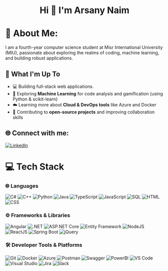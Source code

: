 <h1 align="center">Hi 👋 I'm Arsany Naim</h1>

# 💫 About Me:
I am a fourth-year computer science student at Misr International University (MIU), passionate about exploring the realms of coding, machine learning, and building robust applications.

## 🚀 What I'm Up To  

- 💻 Building full-stack web applications.
- 🤖 Exploring **Machine Learning** for code analysis and gamification (using Python & scikit-learn)  
- ☁️ Learning more about **Cloud & DevOps tools** like Azure and Docker  
- 🔗 Contributing to **open-source projects** and improving collaboration skills  


<!--
Check out my [coding portfolio!👨‍💻](https://arsany-portfolio.vercel.app/)
-->



## 🌐 Connect with me:
[![LinkedIn](https://img.shields.io/badge/LinkedIn-%230077B5.svg?logo=linkedin&logoColor=white)](https://www.linkedin.com/in/Arsany-Naim/)

# 💻 Tech Stack

### 🌐 Languages  
 ![C#](https://img.shields.io/badge/c%23-%23239120.svg?style=for-the-badge&logo=c-sharp&logoColor=white)  ![C++](https://img.shields.io/badge/c++-%2300599C.svg?style=for-the-badge&logo=c%2B%2B&logoColor=white)  ![Python](https://img.shields.io/badge/python-%233776AB.svg?style=for-the-badge&logo=python&logoColor=white)  ![Java](https://img.shields.io/badge/java-%23ED8B00.svg?style=for-the-badge&logo=java&logoColor=white)  ![TypeScript](https://img.shields.io/badge/typescript-%23007ACC.svg?style=for-the-badge&logo=typescript&logoColor=white)  ![JavaScript](https://img.shields.io/badge/javascript-%23323330.svg?style=for-the-badge&logo=javascript&logoColor=%23F7DF1E)  ![SQL](https://img.shields.io/badge/sql-%2307405e.svg?style=for-the-badge&logo=postgresql&logoColor=white) ![HTML](https://img.shields.io/badge/html-%23E34F26.svg?style=for-the-badge&logo=html5&logoColor=white)  ![CSS](https://img.shields.io/badge/css-%231572B6.svg?style=for-the-badge&logo=css3&logoColor=white)  



### ⚙️ Frameworks & Libraries  
![Angular](https://img.shields.io/badge/angular-%23DD0031.svg?style=for-the-badge&logo=angular&logoColor=white)  ![.NET](https://img.shields.io/badge/.NET-512BD4?style=for-the-badge&logo=dotnet&logoColor=white)  ![ASP.NET Core](https://img.shields.io/badge/ASP.NET%20Core-5C2D91?style=for-the-badge&logo=.net&logoColor=white)  ![Entity Framework](https://img.shields.io/badge/Entity_Framework-68217A?style=for-the-badge&logo=.net&logoColor=white)  ![NodeJS](https://img.shields.io/badge/node.js-6DA55F?style=for-the-badge&logo=node.js&logoColor=white)  ![ReactJS](https://img.shields.io/badge/react-%2320232a.svg?style=for-the-badge&logo=react&logoColor=%2361DAFB)  ![Spring Boot](https://img.shields.io/badge/Spring_Boot-F2F4F9?style=for-the-badge&logo=spring-boot)  ![jQuery](https://img.shields.io/badge/jquery-%230769AD.svg?style=for-the-badge&logo=jquery&logoColor=white)  



### 🛠️ Developer Tools & Platforms  
![Git](https://img.shields.io/badge/git-%23F05033.svg?style=for-the-badge&logo=git&logoColor=white)  ![Docker](https://img.shields.io/badge/docker-%230db7ed.svg?style=for-the-badge&logo=docker&logoColor=white)  ![Azure](https://img.shields.io/badge/Microsoft_Azure-0078D4?style=for-the-badge&logo=microsoft-azure&logoColor=white)  ![Postman](https://img.shields.io/badge/Postman-FF6C37?style=for-the-badge&logo=postman&logoColor=white)  ![Swagger](https://img.shields.io/badge/Swagger-%2385EA2D.svg?style=for-the-badge&logo=swagger&logoColor=black)  ![PowerBI](https://img.shields.io/badge/PowerBI-F2C811?style=for-the-badge&logo=powerbi&logoColor=black)  ![VS Code](https://img.shields.io/badge/VS%20Code-0078D4?style=for-the-badge&logo=visual-studio-code&logoColor=white)  ![Visual Studio](https://img.shields.io/badge/Visual_Studio-5C2D91?style=for-the-badge&logo=visual-studio&logoColor=white)  ![Jira](https://img.shields.io/badge/jira-%230A0FFF.svg?style=for-the-badge&logo=jira&logoColor=white)  ![Slack](https://img.shields.io/badge/Slack-4A154B?style=for-the-badge&logo=slack&logoColor=white)  
